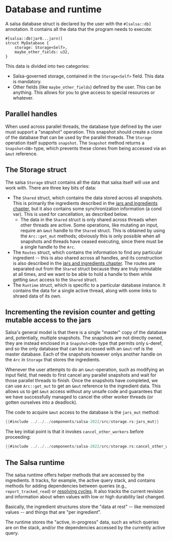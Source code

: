 # Database and runtime

A salsa database struct is declared by the user with the `#[salsa::db]` annotation.
It contains all the data that the program needs to execute:

```rust,ignore
#[salsa::db(jar0...jarn)]
struct MyDatabase {
    storage: Storage<Self>,
    maybe_other_fields: u32,
}
```

This data is divided into two categories:

* Salsa-governed storage, contained in the `Storage<Self>` field. This data is mandatory.
* Other fields (like `maybe_other_fields`) defined by the user. This can be anything. This allows for you to give access to special resources or whatever.

## Parallel handles

When used across parallel threads, the database type defined by the user must support a "snapshot" operation.
This snapshot should create a clone of the database that can be used by the parallel threads.
The `Storage` operation itself supports `snapshot`.
The `Snapshot` method returns a `Snapshot<DB>` type, which prevents these clones from being accessed via an `&mut` reference.

## The Storage struct

The salsa `Storage` struct contains all the data that salsa itself will use and work with.
There are three key bits of data:

* The `Shared` struct, which contains the data stored across all snapshots. This is primarily the ingredients described in the [jars and ingredients chapter](./jars_and_ingredients.md), but it also contains some synchronization information (a cond var). This is used for cancellation, as described below.
    * The data in the `Shared` struct is only shared across threads when other threads are active. Some operations, like mutating an input, require an `&mut` handle to the `Shared` struct. This is obtained by using the `Arc::get_mut` methods; obviously this is only possible when all snapshots and threads have ceased executing, since there must be a single handle to the `Arc`.
* The `Routes` struct, which contains the information to find any particular ingredient -- this is also shared across all handles, and its construction is also described in the [jars and ingredients chapter](./jars_and_ingredients.md). The routes are separated out from the `Shared` struct because they are truly immutable at all times, and we want to be able to hold a handle to them while getting `&mut` access to the `Shared` struct.
* The `Runtime` struct, which is specific to a particular database instance. It contains the data for a single active thread, along with some links to shraed data of its own.

## Incrementing the revision counter and getting mutable access to the jars

Salsa's general model is that there is a single "master" copy of the database and, potentially, multiple snapshots.
The snapshots are not directly owned, they are instead enclosed in a `Snapshot<DB>` type that permits only `&`-deref,
and so the only database that can be accessed with an `&mut`-ref is the master database.
Each of the snapshots however onlys another handle on the `Arc` in `Storage` that stores the ingredients.

Whenever the user attempts to do an `&mut`-operation, such as modifying an input field, that needs to
first cancel any parallel snapshots and wait for those parallel threads to finish.
Once the snapshots have completed, we can use `Arc::get_mut` to get an `&mut` reference to the ingredient data.
This allows us to get `&mut` access without any unsafe code and 
guarantees that we have successfully managed to cancel the other worker threads
(or gotten ourselves into a deadlock).

The code to acquire `&mut` access to the database is the `jars_mut` method:

```rust
{{#include ../../../components/salsa-2022/src/storage.rs:jars_mut}}
```

The key initial point is that it invokes `cancel_other_workers` before proceeding:

```rust
{{#include ../../../components/salsa-2022/src/storage.rs:cancel_other_workers}}
```

## The Salsa runtime

The salsa runtime offers helper methods that are accessed by the ingredients.
It tracks, for example, the active query stack, and contains methods for adding dependencies between queries (e.g., `report_tracked_read`) or [resolving cycles](./cycles.md).
It also tracks the current revision and information about when values with low or high durability last changed.

Basically, the ingredient structures store the "data at rest" -- like memoized values -- and things that are "per ingredient".

The runtime stores the "active, in-progress" data, such as which queries are on the stack, and/or the dependencies accessed by the currently active query.


